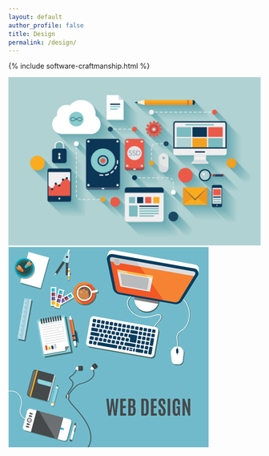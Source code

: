 ```yaml
---
layout: default
author_profile: false
title: Design
permalink: /design/
---
```


{% include software-craftmanship.html %}

<section class="skills-logos">
  <span><img class="logo" src="/assets/images/Skills/WebDesign.jpg"/></span>
  <span><img class="logo" src="/assets/images/Skills/WebDesign2.jpg"/></span>
</section>
